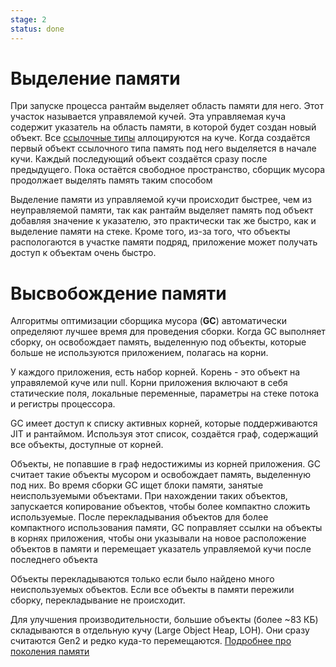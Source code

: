 ```yaml
---
stage: 2
status: done
---
```

# Выделение памяти

При запуске процесса рантайм выделяет область памяти для него. Этот участок называется управялемой кучей. Эта управляемая куча содержит указатель на область памяти, в которой будет создан новый объект. Все [ссылочные типы](Reference%20типы) аллоцируются на куче. Когда создаётся первый объект ссылочного типа память под него выделяется в начале кучи. Каждый последующий объект создаётся сразу после предыдущего. Пока остаётся свободное пространство, сборщик мусора продолжает выделять память таким способом

Выделение памяти из управляемой кучи происходит быстрее, чем из неуправляемой памяти, так как рантайм выделяет память под объект добавляя значение к указателю, это практически так же быстро, как и выделение памяти на стеке. Кроме того, из-за того, что объекты распологаются в участке памяти подряд, приложение может получать доступ к объектам очень быстро.

# Высвобождение памяти

Алгоритмы оптимизации сборщика мусора (**GC**) автоматически определяют лучшее время для проведения сборки. Когда GC выполняет сборку, он освобождает память, выделенную под объекты, которые больше не используются приложением, полагась на корни.

У каждого приложения, есть набор корней. Корень - это объект на управялемой куче или null. Корни приложения включают в себя статические поля, локальные переменные, параметры на стеке потока и регистры процессора.

GC имеет доступ к списку активных корней, которые поддерживаются JIT и рантаймом. Используя этот список, создаётся граф, содержащий все объекты, доступные от корней.

Объекты, не попавшие в граф недостижимы из корней приложения. GC считает такие объекты мусором и освобождает память, выделенную под них. Во время сборки GC ищет блоки памяти, занятые неиспользуемыми объектами. При нахождении таких объектов, запускается копирование объектов, чтобы более компактно сложить используемые. После перекладывания объектов для более компактного использования памяти, GC поправляет ссылки на объекты в корнях приложения, чтобы они указывали на новое расположение объектов в памяти и перемещает указатель управляемой кучи после последнего объекта

Объекты перекладываются только если было найдено много неиспользуемых объектов. Если все объекты в памяти пережили сборку, перекладывание не происходит.

Для улучшения производительности, большие объекты (более ~83 КБ) складываются в отдельную кучу (Large Object Heap, LOH). Они сразу считаются Gen2 и редко куда-то перемещаются. [Подробнее про поколения памяти](Поколения%20памяти%20(Gen%200,%201,%202,%20LOH))